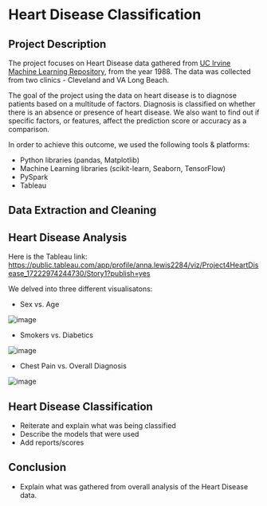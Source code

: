 # Heart Disease Classification

## Project Description
The project focuses on Heart Disease data gathered from [UC Irvine Machine Learning Repository](https://archive.ics.uci.edu/dataset/45/heart+disease), from the year 1988. The data was collected from two clinics - Cleveland and VA Long Beach.

The goal of the project using the data on heart disease is to diagnose patients based on a multitude of factors. Diagnosis is classified on whether there is an absence or presence of heart disease. We also want to find out if specific factors, or features, affect the prediction score or accuracy as a comparison. 

In order to achieve this outcome, we used the following tools & platforms:
-	Python libraries (pandas, Matplotlib)
-	Machine Learning libraries (scikit-learn, Seaborn, TensorFlow)
-	PySpark
-	Tableau

## Data Extraction and Cleaning

## Heart Disease Analysis
Here is the Tableau link: https://public.tableau.com/app/profile/anna.lewis2284/viz/Project4HeartDisease_17222974244730/Story1?publish=yes

We delved into three different visualisatons: 
- Sex vs. Age

  
![image](https://github.com/user-attachments/assets/e24a62fc-ee7d-4a67-878a-ba257802f5ec)

- Smokers vs. Diabetics

  
![image](https://github.com/user-attachments/assets/11acb635-5a2e-4c6d-b2c4-e419d9399736)

- Chest Pain vs. Overall Diagnosis

  
![image](https://github.com/user-attachments/assets/bec676a4-46f0-404e-8811-bd3ad77129b7)

## Heart Disease Classification 
- Reiterate and explain what was being classified
- Describe the models that were used
- Add reports/scores

## Conclusion
- Explain what was gathered from overall analysis of the Heart Disease data.
